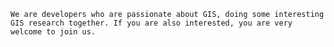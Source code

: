     We are developers who are passionate about GIS, doing some interesting GIS research together. If you are also interested, you are very welcome to join us.
